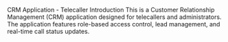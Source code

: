  CRM Application - Telecaller
Introduction
This is a Customer Relationship Management (CRM) application designed for telecallers and administrators. The application features role-based access control, lead management, and real-time call status updates.



 
